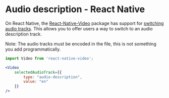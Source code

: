 # Audio description - React Native

On React Native, the [React-Native-Video](https://github.com/react-native-video/react-native-video) package has support for [switching audio tracks](https://thewidlarzgroup.github.io/react-native-video/component/props#selectedaudiotrack). This allows you to offer users a way to switch to an audio description track.

Note: The audio tracks must be encoded in the file, this is not something you add programmatically.

```jsx
import Video from 'react-native-video';

<Video
    selectedAudioTrack={{
        type: "audio-description",
        value: "en"
    }}
/>
```
